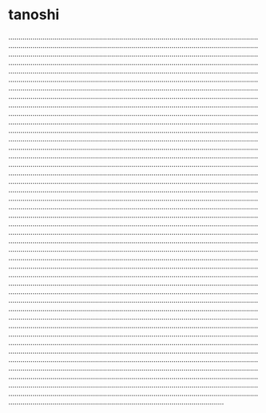 # tanoshi

...............................................................................................................................................................................................................................................................................................................................................................................................................................................................................................................................................................................................................................................................................................................................................................................................................................................................................................................................................................................................................................................................................................................................................................................................................................................................................................................................................................................................................................................................................................................................................................................................................................................................................................................................................................................................................................................................................................................................................................................................................................................................................................................................................................................................................................................................................................................................................................................................................................................................................................................................................................................................................................................................................................................................................................................................................................................................................................................................................................................................................................................................................................................................................................................................................................................................................................................................................................................................................................................................................................................................................................................................................................................................................................................................................................................................................................................................................................................................................................................................................................................................................................................................................................................................................................................................................................................................................................................................................................................................................................................................................................................................................................................................................................................................................................................................................................................................................................................................................................................................................................................................................................................................................................................................................................................................................................................................................................................................................................................................................................................................................................................................................................................................